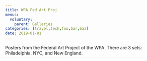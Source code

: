 ```yaml
---
title: WPA Fed Art Proj
menus:
  voluntary:
    parent: Galleries
categories: [travel,tech,foo,bar,baz]
date: 2019-01-01
---
```


Posters from the Federal Art Project of the WPA. There are 3 sets: Philadelphia, NYC, and New England.
